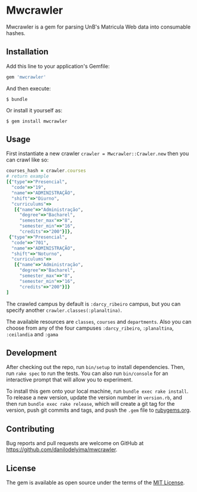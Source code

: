# Mwcrawler

Mwcrawler is a gem for parsing UnB's Matricula Web data into consumable hashes.

## Installation

Add this line to your application's Gemfile:

```ruby
gem 'mwcrawler'
```

And then execute:

    $ bundle

Or install it yourself as:

    $ gem install mwcrawler

## Usage

First instantiate a new crawler `crawler = Mwcrawler::Crawler.new` then you can crawl like so:
```ruby
courses_hash = crawler.courses
# return example
[{"type"=>"Presencial",
  "code"=>"19",
  "name"=>"ADMINISTRAÇÃO",
  "shift"=>"Diurno",
  "curriculums"=>
   [{"name"=>"Administração",
     "degree"=>"Bacharel",
     "semester_max"=>"8",
     "semester_min"=>"16",
     "credits"=>"200"}]},
 {"type"=>"Presencial",
  "code"=>"701",
  "name"=>"ADMINISTRAÇÃO",
  "shift"=>"Noturno",
  "curriculums"=>
   [{"name"=>"Administração",
     "degree"=>"Bacharel",
     "semester_max"=>"8",
     "semester_min"=>"16",
     "credits"=>"200"}]}
]
```
The crawled campus by default is `:darcy_ribeiro` campus,
but you can specify another `crawler.classes(:planaltina)`.

The available resources are `classes`, `courses` and `departments`. Also you can choose from any of the four campuses `:darcy_ribeiro`, `:planaltina`, `:ceilandia` and `:gama`

## Development

After checking out the repo, run `bin/setup` to install dependencies. Then, run `rake spec` to run the tests. You can also run `bin/console` for an interactive prompt that will allow you to experiment.

To install this gem onto your local machine, run `bundle exec rake install`. To release a new version, update the version number in `version.rb`, and then run `bundle exec rake release`, which will create a git tag for the version, push git commits and tags, and push the `.gem` file to [rubygems.org](https://rubygems.org).

## Contributing

Bug reports and pull requests are welcome on GitHub at https://github.com/danilodelyima/mwcrawler.

## License

The gem is available as open source under the terms of the [MIT License](https://opensource.org/licenses/MIT).
